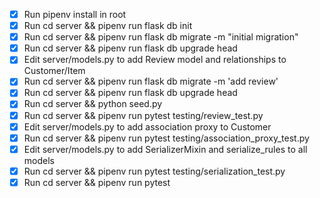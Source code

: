 - [x] Run pipenv install in root
- [x] Run cd server && pipenv run flask db init
- [x] Run cd server && pipenv run flask db migrate -m "initial migration"
- [x] Run cd server && pipenv run flask db upgrade head
- [x] Edit server/models.py to add Review model and relationships to Customer/Item
- [x] Run cd server && pipenv run flask db migrate -m 'add review'
- [x] Run cd server && pipenv run flask db upgrade head
- [x] Run cd server && python seed.py
- [x] Run cd server && pipenv run pytest testing/review_test.py
- [x] Edit server/models.py to add association proxy to Customer
- [x] Run cd server && pipenv run pytest testing/association_proxy_test.py
- [x] Edit server/models.py to add SerializerMixin and serialize_rules to all models
- [x] Run cd server && pipenv run pytest testing/serialization_test.py
- [x] Run cd server && pipenv run pytest
